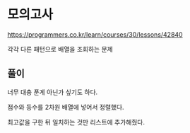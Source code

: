 # 모의고사

https://programmers.co.kr/learn/courses/30/lessons/42840

각각 다른 패턴으로 배열을 조회하는 문제

## 풀이

너무 대충 푼게 아닌가 싶기도 하다.

점수와 등수를 2차원 배열에 넣어서 정렬했다.

최고값을 구한 뒤 일치하는 것만 리스트에 추가해줬다.